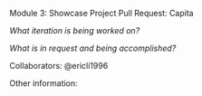 Module 3: Showcase Project Pull Request: Capita

_What iteration is being worked on?_

_What is in request and being accomplished?_

Collaborators: @ericli1996

Other information:
